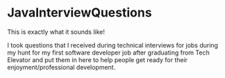 # JavaInterviewQuestions

This is exactly what it sounds like!

I took questions that I received during technical interviews for jobs during my hunt for my first software developer job after graduating from Tech Elevator and put them in here to help people get ready for their enjoyment/professional development.

